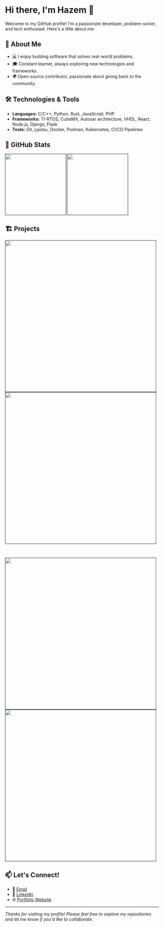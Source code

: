 # Hi there, I'm Hazem 👋

Welcome to my GitHub profile! I'm a passionate developer, problem-solver, and tech enthusiast. Here's a little about me:

## 🚀 About Me
- 💻 I enjoy building software that solves real-world problems.
- 🎓 Constant learner, always exploring new technologies and frameworks.
- 🌍 Open source contributor, passionate about giving back to the community.

## 🛠️ Technologies & Tools
- **Languages:** C/C++, Python, Rust, JavaScript, PHP 
- **Frameworks:** TI-RTOS, CubeMX, Autosar architecture, VHDL, React, Node.js, Django, Flask
- **Tools:** Git, jujutsu, Docker, Podman, Kubernetes, CI/CD Pipelines

## 🌟 GitHub Stats

<a href="">
  <img height=200 align="left" src="https://github-readme-stats.vercel.app/api?username=hazem3443&card_width=495&rank_icon=github&show=reviews,discussions_started,discussions_answered,prs_merged,prs_merged_percentage&theme=radical" />
</a>
<a href="">
  <img height=200 align="center" src="https://github-readme-stats.vercel.app/api/top-langs?username=hazem3443&layout=compact&langs_count=30&card_width=495&theme=radical" />
</a>

## 🏗️ Projects

<a href="">
  <img align="left" width="495px" src="https://github-readme-stats.vercel.app/api/pin/?username=hazem3443&repo=OTA&theme=tokyonight" />
</a>
<a href="">
  <img align="center" width="495px" src="https://github-readme-stats.vercel.app/api/pin/?username=hazem3443&repo=Mem_mgnt_interface&theme=tokyonight" />
</a>

<br><be>

<a href="" >
  <img align="left" width="495px" src="https://github-readme-stats.vercel.app/api/pin/?username=hazem3443&repo=RTOS_Kernel&theme=tokyonight" />
</a>
<a href="" >
  <img align="center" width="495px" src="https://github-readme-stats.vercel.app/api/pin/?username=hazem3443&repo=Embedded-IP-Core&theme=tokyonight" />
</a>

## 📫 Let's Connect!
- 📧 [Email](mailto:hazemkhaled3443@gmail.com)
- 💼 [LinkedIn](https://linkedin.com/in/hazemkhaled3443/) 
- 🌐 [Portfolio Website](https://hazem3443.github.io/Basics-Wrapup/)

---

*Thanks for visiting my profile! Please feel free to explore my repositories and let me know if you'd like to collaborate.*
